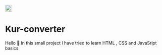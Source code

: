 <kbd>[<img title="Türkçe" alt="Türkçe" src="https://cdn.staticaly.com/gh/hjnilsson/country-flags/master/svg/tr.svg" width="22">](README.tr.md)</kbd>
# Kur-converter
Hello :wave:
In this small project I have tried to learn HTML , CSS  and JavaSript basics

